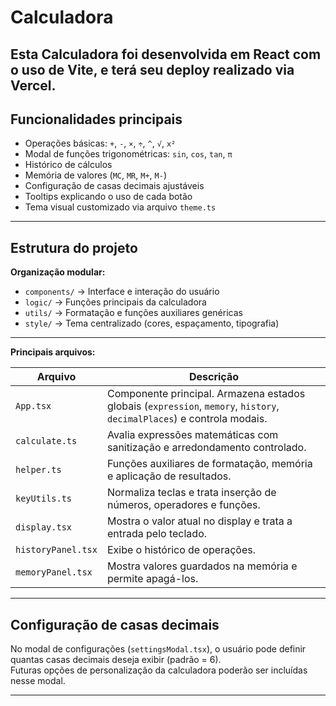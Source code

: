 # Calculadora

Esta Calculadora foi desenvolvida em **React** com o uso de **Vite**, e terá seu deploy realizado via **Vercel**.  
---

## Funcionalidades principais

- Operações básicas: `+`, `-`, `×`, `÷`, `^`, `√`, `x²`
- Modal de funções trigonométricas: `sin`, `cos`, `tan`, `π`
- Histórico de cálculos
- Memória de valores (`MC`, `MR`, `M+`, `M-`)
- Configuração de casas decimais ajustáveis
- Tooltips explicando o uso de cada botão
- Tema visual customizado via arquivo `theme.ts`

---

## Estrutura do projeto

**Organização modular:**
- `components/` → Interface e interação do usuário  
- `logic/` → Funções principais da calculadora  
- `utils/` → Formatação e funções auxiliares genéricas  
- `style/` → Tema centralizado (cores, espaçamento, tipografia)

---

**Principais arquivos:**

| Arquivo | Descrição |
|----------|------------|
| `App.tsx` | Componente principal. Armazena estados globais (`expression`, `memory`, `history`, `decimalPlaces`) e controla modais. |
| `calculate.ts` | Avalia expressões matemáticas com sanitização e arredondamento controlado. |
| `helper.ts` | Funções auxiliares de formatação, memória e aplicação de resultados. |
| `keyUtils.ts` | Normaliza teclas e trata inserção de números, operadores e funções. |
| `display.tsx` | Mostra o valor atual no display e trata a entrada pelo teclado. |
| `historyPanel.tsx` | Exibe o histórico de operações. |
| `memoryPanel.tsx` | Mostra valores guardados na memória e permite apagá-los. |

---

## Configuração de casas decimais

No modal de configurações (`settingsModal.tsx`), o usuário pode definir quantas casas decimais deseja exibir (padrão = 6).  
Futuras opções de personalização da calculadora poderão ser incluídas nesse modal.

---
